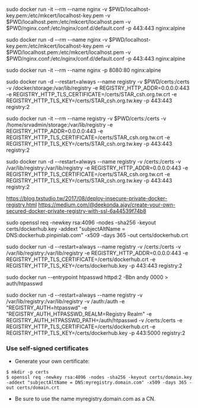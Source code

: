 sudo docker run -it --rm --name nginx -v $PWD/localhost-key.pem:/etc/mkcert/localhost-key.pem -v $PWD/localhost.pem:/etc/mkcert/localhost.pem -v $PWD/nginx.conf:/etc/nginx/conf.d/default.conf -p 443:443 nginx:alpine

sudo docker run -d --rm --name nginx -v $PWD/localhost-key.pem:/etc/mkcert/localhost-key.pem -v $PWD/localhost.pem:/etc/mkcert/localhost.pem -v $PWD/nginx.conf:/etc/nginx/conf.d/default.conf -p 443:443 nginx:alpine

sudo docker run -it --rm --name nginx -p 8080:80 nginx:alpine




sudo docker run -d --restart=always --name registry -v $PWD/certs:/certs -v /docker/storage:/var/lib/registry -e REGISTRY_HTTP_ADDR=0.0.0.0:443 -e REGISTRY_HTTP_TLS_CERTIFICATE=/certs/STAR_csh.org.tw.crt -e REGISTRY_HTTP_TLS_KEY=/certs/STAR_csh.org.tw.key -p 443:443 registry:2

sudo docker run -it --rm --name registry -v $PWD/certs:/certs -v /home/srvadmin/storage:/var/lib/registry -e REGISTRY_HTTP_ADDR=0.0.0.0:443 -e REGISTRY_HTTP_TLS_CERTIFICATE=/certs/STAR_csh.org.tw.crt -e REGISTRY_HTTP_TLS_KEY=/certs/STAR_csh.org.tw.key -p 443:443 registry:2



sudo docker run -d --restart=always --name registry -v /certs:/certs -v /var/lib/registry:/var/lib/registry -e REGISTRY_HTTP_ADDR=0.0.0.0:443 -e REGISTRY_HTTP_TLS_CERTIFICATE=/certs/STAR_csh.org.tw.crt -e REGISTRY_HTTP_TLS_KEY=/certs/STAR_csh.org.tw.key -p 443:443 registry:2



https://blog.txstudio.tw/2017/08/deploy-insecure-private-docker-registry.html
https://medium.com/@deekonda.ajay/create-your-own-secured-docker-private-registry-with-ssl-6a44539f74b8


sudo openssl req -newkey rsa:4096 -nodes -sha256 -keyout certs/dockerhub.key -addext "subjectAltName = DNS:dockerhub.pinpinlab.com" -x509 -days 365 -out certs/dockerhub.crt

sudo docker run -d --restart=always --name registry -v /certs:/certs -v /var/lib/registry:/var/lib/registry -e REGISTRY_HTTP_ADDR=0.0.0.0:443 -e REGISTRY_HTTP_TLS_CERTIFICATE=/certs/dockerhub.crt -e REGISTRY_HTTP_TLS_KEY=/certs/dockerhub.key -p 443:443 registry:2

sudo docker run --entrypoint htpasswd httpd:2 -Bbn andy 0000 > auth/htpasswd

sudo docker run -d --restart=always --name registry -v /var/lib/registry:/var/lib/registry -v /auth:/auth -e "REGISTRY_AUTH=htpasswd" -e "REGISTRY_AUTH_HTPASSWD_REALM=Registry Realm" -e REGISTRY_AUTH_HTPASSWD_PATH=/auth/htpasswd -v /certs:/certs -e REGISTRY_HTTP_TLS_CERTIFICATE=/certs/dockerhub.crt -e REGISTRY_HTTP_TLS_KEY=/certs/dockerhub.key -p 443:5000 registry:2


### Use self-signed certificates  
* Generate your own certificate:  
```
$ mkdir -p certs  
$ openssl req -newkey rsa:4096 -nodes -sha256 -keyout certs/domain.key -addext "subjectAltName = DNS:myregistry.domain.com" -x509 -days 365 -out certs/domain.crt  
```
* Be sure to use the name myregistry.domain.com as a CN.